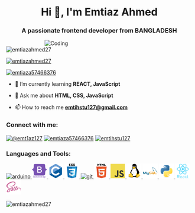 <h1 align="center">Hi 👋, I'm Emtiaz Ahmed</h1>
<h3 align="center">A passionate frontend developer from BANGLADESH</h3>
<img align="right" alt="Coding" width="400" src="https://giphy.com/gifs/vzO0Vc8b2VBLi">

<p align="left"> <img src="https://komarev.com/ghpvc/?username=emtiazahmed27&label=Profile%20views&color=0e75b6&style=flat" alt="emtiazahmed27" /> </p>

<p align="left"> <a href="https://github.com/ryo-ma/github-profile-trophy"><img src="https://github-profile-trophy.vercel.app/?username=emtiazahmed27" alt="emtiazahmed27" /></a> </p>

<p align="left"> <a href="https://twitter.com/emtiaza57466376" target="blank"><img src="https://img.shields.io/twitter/follow/emtiaza57466376?logo=twitter&style=for-the-badge" alt="emtiaza57466376" /></a> </p>

- 🌱 I’m currently learning **REACT, JavaScript**

- 💬 Ask me about **HTML, CSS, JavaScript**

- 📫 How to reach me **emtihstu127@gmail.com**

<h3 align="left">Connect with me:</h3>
<p align="left">
<a href="https://codepen.io/@emt1az127" target="blank"><img align="center" src="https://raw.githubusercontent.com/rahuldkjain/github-profile-readme-generator/master/src/images/icons/Social/codepen.svg" alt="@emt1az127" height="30" width="40" /></a>
<a href="https://twitter.com/emtiaza57466376" target="blank"><img align="center" src="https://raw.githubusercontent.com/rahuldkjain/github-profile-readme-generator/master/src/images/icons/Social/twitter.svg" alt="emtiaza57466376" height="30" width="40" /></a>
<a href="https://www.codechef.com/users/emtihstu127" target="blank"><img align="center" src="https://cdn.jsdelivr.net/npm/simple-icons@3.1.0/icons/codechef.svg" alt="emtihstu127" height="30" width="40" /></a>
</p>

<h3 align="left">Languages and Tools:</h3>
<p align="left"> <a href="https://www.arduino.cc/" target="_blank" rel="noreferrer"> <img src="https://cdn.worldvectorlogo.com/logos/arduino-1.svg" alt="arduino" width="40" height="40"/> </a> <a href="https://getbootstrap.com" target="_blank" rel="noreferrer"> <img src="https://raw.githubusercontent.com/devicons/devicon/master/icons/bootstrap/bootstrap-plain-wordmark.svg" alt="bootstrap" width="40" height="40"/> </a> <a href="https://www.cprogramming.com/" target="_blank" rel="noreferrer"> <img src="https://raw.githubusercontent.com/devicons/devicon/master/icons/c/c-original.svg" alt="c" width="40" height="40"/> </a> <a href="https://www.w3schools.com/css/" target="_blank" rel="noreferrer"> <img src="https://raw.githubusercontent.com/devicons/devicon/master/icons/css3/css3-original-wordmark.svg" alt="css3" width="40" height="40"/> </a> <a href="https://git-scm.com/" target="_blank" rel="noreferrer"> <img src="https://www.vectorlogo.zone/logos/git-scm/git-scm-icon.svg" alt="git" width="40" height="40"/> </a> <a href="https://www.w3.org/html/" target="_blank" rel="noreferrer"> <img src="https://raw.githubusercontent.com/devicons/devicon/master/icons/html5/html5-original-wordmark.svg" alt="html5" width="40" height="40"/> </a> <a href="https://developer.mozilla.org/en-US/docs/Web/JavaScript" target="_blank" rel="noreferrer"> <img src="https://raw.githubusercontent.com/devicons/devicon/master/icons/javascript/javascript-original.svg" alt="javascript" width="40" height="40"/> </a> <a href="https://www.linux.org/" target="_blank" rel="noreferrer"> <img src="https://raw.githubusercontent.com/devicons/devicon/master/icons/linux/linux-original.svg" alt="linux" width="40" height="40"/> </a> <a href="https://www.mysql.com/" target="_blank" rel="noreferrer"> <img src="https://raw.githubusercontent.com/devicons/devicon/master/icons/mysql/mysql-original-wordmark.svg" alt="mysql" width="40" height="40"/> </a> <a href="https://www.python.org" target="_blank" rel="noreferrer"> <img src="https://raw.githubusercontent.com/devicons/devicon/master/icons/python/python-original.svg" alt="python" width="40" height="40"/> </a> <a href="https://reactjs.org/" target="_blank" rel="noreferrer"> <img src="https://raw.githubusercontent.com/devicons/devicon/master/icons/react/react-original-wordmark.svg" alt="react" width="40" height="40"/> </a> <a href="https://sass-lang.com" target="_blank" rel="noreferrer"> <img src="https://raw.githubusercontent.com/devicons/devicon/master/icons/sass/sass-original.svg" alt="sass" width="40" height="40"/> </a> </p>

<p><img align="center" src="https://github-readme-stats.vercel.app/api/top-langs?username=emtiazahmed27&show_icons=true&locale=en&layout=compact" alt="emtiazahmed27" /></p>
